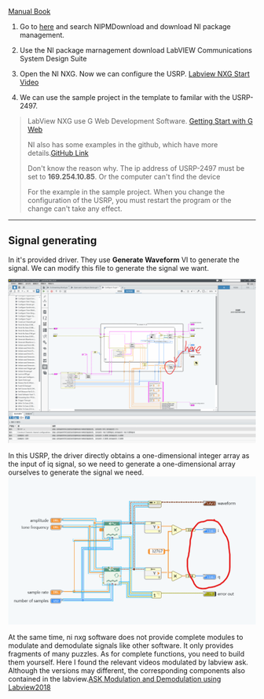 [Manual Book](https://www.ni.com/docs/en-US/bundle/usrp-2974-getting-started/page/overview.html#)

1. Go to [here](ni.com/info) and search NIPMDownload and download NI package management.
  
2. Use the NI package marnagement download LabVIEW Communications System Design Suite
  
3. Open the NI NXG. Now we can configure the USRP. [Labview NXG Start Video](https://www.youtube.com/watch?v=9lY_wgf4w40)

4. We can use the sample project in the template to familar with the USRP-2497.

> LabView NXG use G Web Development Software. [Getting Start with G Web](https://www.ni.com/docs/zh-CN/bundle/getting-started-with-labview-nxg/page/gslv.html)
>
> NI also has some examples in the github, which have more details.[GitHub Link](https://github.com/ni/webvi-examples)
>
> Don't know the reason why. The ip address of USRP-2497 must be set to **169.254.10.85**. Or the computer can't find the device
>
>For the example in the sample project. When you change the configuration of the USRP, you must restart the program or the change can't take any effect.

---

## Signal generating
In it's provided driver. They use **Generate Waveform** VI to generate the signal. We can modify this file to generate the signal we want.
 
 ![图片alt](./image/LabView/Conifgure_TX-Generate_Waveform.png "图片title")

In this USRP, the driver directly obtains a one-dimensional integer array as the input of iq signal, so we need to generate a one-dimensional array ourselves to generate the signal we need.
 ![图片alt](./image/LabView/IQ%20input.png "图片title")

At the same time, ni nxg software does not provide complete modules to modulate and demodulate signals like other software. It only provides fragments of many puzzles. As for complete functions, you need to build them yourself. Here I found the relevant videos modulated by labview ask. Although the versions may different, the corresponding components also contained in the labview.[ASK Modulation and Demodulation using Labview2018](https://www.youtube.com/watch?v=S5m7Y4H8jtA)